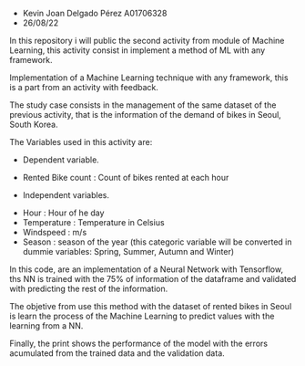 - Kevin Joan Delgado Pérez A01706328
- 26/08/22

In this repository i will public the second activity from module of Machine Learning, this activity consist in implement a method of ML with any framework.

Implementation of a Machine Learning technique with any framework, this is a part from an activity with feedback.

The study case consists in the management of the same dataset of the previous activity, that is the information of the demand of bikes in Seoul, South Korea. 

The Variables used in this activity are:

 *  Dependent variable.
 
  - Rented Bike count : Count of bikes rented at each hour
  
 *  Independent variables.
 
  - Hour : Hour of he day
  - Temperature : Temperature in Celsius
  - Windspeed : m/s
  - Season : season of the year (this categoric variable will be converted in dummie variables: Spring, Summer, Autumn and Winter)

In this code, are an implementation of a Neural Network with Tensorflow, ths NN is trained with the 75% of information of the dataframe and validated with predicting the rest of the information. 

The objetive from use this method with the dataset of rented bikes in Seoul is learn the process of the Machine Learning to predict values with the learning from a NN.

Finally, the print shows the performance of the model with the errors acumulated from the trained data and the validation data.
